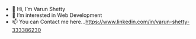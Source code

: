 - 👋 Hi, I’m Varun Shetty
- 👀 I’m interested in Web Development
- 📫 You can Contact me  here...https://www.linkedin.com/in/varun-shetty-333386230

<!---
shettyv985/shettyv985 is a ✨ special ✨ repository because its `README.md` (this file) appears on your GitHub profile.
You can click the Preview link to take a look at your changes.
--->
